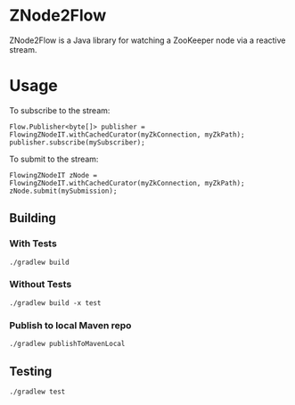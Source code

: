 # ZNode2Flow
ZNode2Flow is a Java library for watching a ZooKeeper node via a reactive stream. 

# Usage
To subscribe to the stream:
```
Flow.Publisher<byte[]> publisher = FlowingZNodeIT.withCachedCurator(myZkConnection, myZkPath);
publisher.subscribe(mySubscriber);
```

To submit to the stream:
```
FlowingZNodeIT zNode = FlowingZNodeIT.withCachedCurator(myZkConnection, myZkPath);
zNode.submit(mySubmission);
```

## Building
### With Tests
`./gradlew build`
### Without Tests
`./gradlew build -x test`
### Publish to local Maven repo
`./gradlew publishToMavenLocal`

## Testing
`./gradlew test`